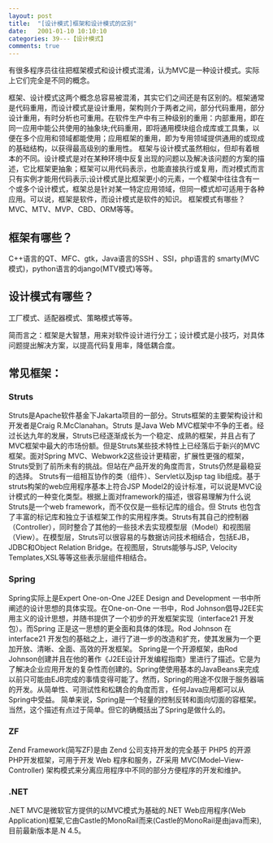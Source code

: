 ```yaml
---
layout: post
title:  "[设计模式]框架和设计模式的区别"
date:   2001-01-10 10:10:10
categories: 39---【设计模式】
comments: true
---
```


有很多程序员往往把框架模式和设计模式混淆，认为MVC是一种设计模式。实际上它们完全是不同的概念。

框架、设计模式这两个概念总容易被混淆，其实它们之间还是有区别的。框架通常是代码重用，而设计模式是设计重用，架构则介于两者之间，部分代码重用，部分设计重用，有时分析也可重用。在软件生产中有三种级别的重用：内部重用，即在同一应用中能公共使用的抽象块;代码重用，即将通用模块组合成库或工具集，以便在多个应用和领域都能使用；应用框架的重用，即为专用领域提供通用的或现成的基础结构，以获得最高级别的重用性。
框架与设计模式虽然相似，但却有着根本的不同。设计模式是对在某种环境中反复出现的问题以及解决该问题的方案的描述，它比框架更抽象；框架可以用代码表示，也能直接执行或复用，而对模式而言只有实例才能用代码表示;设计模式是比框架更小的元素，一个框架中往往含有一个或多个设计模式，框架总是针对某一特定应用领域，但同一模式却可适用于各种应用。可以说，框架是软件，而设计模式是软件的知识。
框架模式有哪些？
MVC、MTV、MVP、CBD、ORM等等。

## 框架有哪些？
C++语言的QT、MFC、gtk，Java语言的SSH 、SSI，php语言的 smarty(MVC模式)，python语言的django(MTV模式)等等。

## 设计模式有哪些？
工厂模式、适配器模式、策略模式等等。

简而言之：框架是大智慧，用来对软件设计进行分工；设计模式是小技巧，对具体问题提出解决方案，以提高代码复用率，降低耦合度。

## 常见框架：

### Struts

Struts是Apache软件基金下Jakarta项目的一部分。Struts框架的主要架构设计和开发者是Craig R.McClanahan。Struts 是Java Web MVC框架中不争的王者。经过长达九年的发展，Struts已经逐渐成长为一个稳定、成熟的框架，并且占有了MVC框架中最大的市场份额。但是Struts某些技术特性上已经落后于新兴的MVC框架。面对Spring MVC、Webwork2这些设计更精密，扩展性更强的框架，Struts受到了前所未有的挑战。但站在产品开发的角度而言，Struts仍然是最稳妥的选择。
Struts有一组相互协作的类（组件）、Servlet以及jsp tag lib组成。基于struts构架的web应用程序基本上符合JSP Model2的设计标准，可以说是MVC设计模式的一种变化类型。根据上面对framework的描述，很容易理解为什么说Struts是一个web framework，而不仅仅是一些标记库的组合。但 Struts 也包含了丰富的标记库和独立于该框架工作的实用程序类。Struts有其自己的控制器（Controller），同时整合了其他的一些技术去实现模型层（Model）和视图层（View）。在模型层，Struts可以很容易的与数据访问技术相结合，包括EJB，JDBC和Object Relation Bridge。在视图层，Struts能够与JSP, Velocity Templates,XSL等等这些表示层组件相结合。

### Spring

Spring实际上是Expert One-on-One J2EE Design and Development 一书中所阐述的设计思想的具体实现。在One-on-One 一书中，Rod Johnson倡导J2EE实用主义的设计思想，并随书提供了一个初步的开发框架实现（interface21 开发包）。而Spring 正是这一思想的更全面和具体的体现。Rod Johnson 在interface21 开发包的基础之上，进行了进一步的改造和扩充，使其发展为一个更加开放、清晰、全面、高效的开发框架。
Spring是一个开源框架，由Rod Johnson创建并且在他的著作《J2EE设计开发编程指南》里进行了描述。它是为了解决企业应用开发的复杂性而创建的。Spring使使用基本的JavaBeans来完成以前只可能由EJB完成的事情变得可能了。然而，Spring的用途不仅限于服务器端的开发。从简单性、可测试性和松耦合的角度而言，任何Java应用都可以从Spring中受益。
简单来说，Spring是一个轻量的控制反转和面向切面的容框架。当然，这个描述有点过于简单。但它的确概括出了Spring是做什么的。

### ZF

Zend Framework(简写ZF)是由 Zend 公司支持开发的完全基于 PHP5 的开源PHP开发框架，可用于开发 Web 程序和服务，ZF采用 MVC(Model–View-Controller) 架构模式来分离应用程序中不同的部分方便程序的开发和维护。

### .NET

.NET MVC是微软官方提供的以MVC模式为基础的.NET Web应用程序(Web Application)框架,它由Castle的MonoRail而来(Castle的MonoRail是由java而来),目前最新版本是.N 4.5。